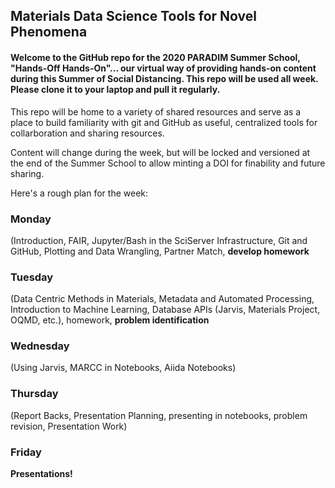 ## Materials Data Science Tools for Novel Phenomena

#### Welcome to the GitHub repo for the 2020 PARADIM Summer School, "Hands-Off Hands-On"... our virtual way of providing hands-on content during this Summer of Social Distancing.  This repo will be used all week.  Please clone it to your laptop and pull it regularly.
This repo will be home to a variety of shared resources and serve as a place to build familiarity with git and GitHub as useful, centralized tools for collarboration and sharing resources.

Content will change during the week, but will be locked and versioned at the end of the Summer School to allow minting a DOI for finability and future sharing.

Here's a rough plan for the week:

### Monday
 (Introduction, FAIR, Jupyter/Bash in the SciServer Infrastructure, Git and GitHub, Plotting and Data Wrangling, Partner Match, **develop homework** 
### Tuesday
(Data Centric Methods in Materials, Metadata and Automated Processing, Introduction to Machine Learning, Database APIs (Jarvis, Materials Project, OQMD, etc.), homework, **problem identification**
### Wednesday
(Using Jarvis, MARCC in Notebooks, Aiida Notebooks)
### Thursday
(Report Backs, Presentation Planning, presenting in notebooks, problem revision, Presentation Work)
### Friday
**Presentations!**